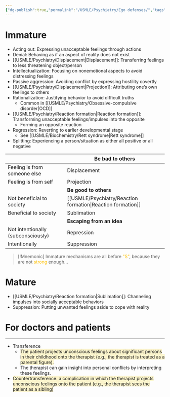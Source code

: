 ```yaml
---
{"dg-publish":true,"permalink":"/USMLE/Psychiatry/Ego defenses/","tags":["t1"]}
---
```


# Immature
- Acting out: Expressing unacceptable feelings through actions
- Denial: Behaving as if an aspect of reality does not exist
- [[USMLE/Psychiatry/Displacement\|Displacement]]: Transferring feelings to less threatening object/person
- Intellectualization: Focusing on nonemotional aspects to avoid distressing feelings
- Passive aggression: Avoiding conflict by expressing hostility covertly
- [[USMLE/Psychiatry/Displacement\|Projection]]: Attributing one’s own feelings to others
- Rationalization: Justifying behavior to avoid difficult truths
	- Common in [[USMLE/Psychiatry/Obsessive-compulsive disorder\|OCD]]
- [[USMLE/Psychiatry/Reaction formation\|Reaction formation]]: Transforming unacceptable feelings/impulses into the opposite
	- Forming an opposite reaction
- Regression: Reverting to earlier developmental stage
	- See [[USMLE/Biochemistry/Rett syndrome\|Rett syndrome]]
- Splitting: Experiencing a person/situation as either all positive or all negative

|                                    | Be bad to others          |
| ---------------------------------- | ------------------------- |
| Feeling is from someone else       | Displacement              |
| Feeling is from self               | Projection                |
|                                    | **Be good to others**     |
| Not beneficial to society          | [[USMLE/Psychiatry/Reaction formation\|Reaction formation]]    |
| Beneficial to society              | Sublimation               |
|                                    | **Escaping from an idea** |
| Not intentionally (subconsciously) | Repression                |
| Intentionally                      | Suppression               |

>[!Mnemonic] 
>Immature mechanisms are all before <font color="#ffc000">"S"</font>, because they are not <font color="#ffc000">strong</font> enough...
# Mature
- [[USMLE/Psychiatry/Reaction formation\|Sublimation]]: Channeling impulses into socially acceptable behaviors
- Suppression: Putting unwanted feelings aside to cope with reality
# For doctors and patients
---
- Transference
	- <span style="background:rgba(240, 200, 0, 0.2)">The patient projects unconscious feelings about significant persons in their childhood onto the therapist (e.g., the therapist is treated as a parental figure).</span>
	- The therapist can gain insight into personal conflicts by interpreting these feelings.
- <span style="background:rgba(240, 200, 0, 0.2)">Countertransference: a complication in which the therapist projects unconscious feelings onto the patient (e.g., the therapist sees the patient as a sibling)</span>
